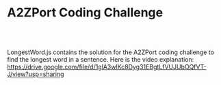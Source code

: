 <H1><B>A2ZPort Coding Challeng</B>e</H1></Br></Br>

LongestWord.js contains the solution for the A2ZPort coding challenge to find the longest word in a sentence. Here is the video explanation: https://drive.google.com/file/d/1glA3wIKc8Dyg31EBgtLfVUJUbOQfVT-J/view?usp=sharing

